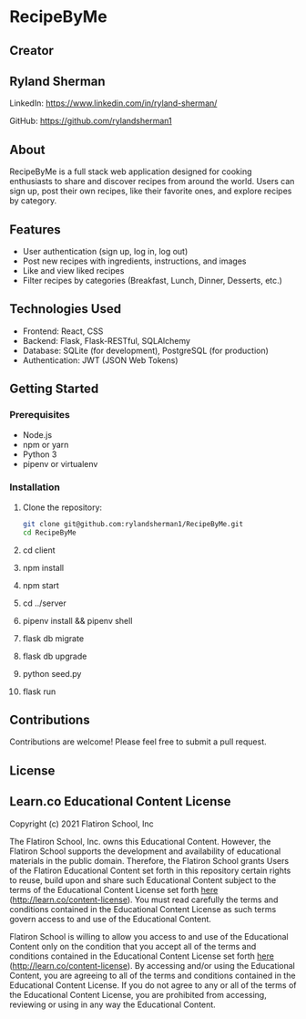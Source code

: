 # RecipeByMe

## Creator

## Ryland Sherman

LinkedIn: https://www.linkedin.com/in/ryland-sherman/

GitHub: https://github.com/rylandsherman1

## About

RecipeByMe is a full stack web application designed for cooking enthusiasts to share and discover recipes from around the world. Users can sign up, post their own recipes, like their favorite ones, and explore recipes by category.

## Features

- User authentication (sign up, log in, log out)
- Post new recipes with ingredients, instructions, and images
- Like and view liked recipes
- Filter recipes by categories (Breakfast, Lunch, Dinner, Desserts, etc.)

## Technologies Used

- Frontend: React, CSS
- Backend: Flask, Flask-RESTful, SQLAlchemy
- Database: SQLite (for development), PostgreSQL (for production)
- Authentication: JWT (JSON Web Tokens)

## Getting Started

### Prerequisites

- Node.js
- npm or yarn
- Python 3
- pipenv or virtualenv

### Installation

1. Clone the repository:

   ```bash
   git clone git@github.com:rylandsherman1/RecipeByMe.git
   cd RecipeByMe
   ```

2. cd client

3. npm install

4. npm start

5. cd ../server

6. pipenv install && pipenv shell

7. flask db migrate

8. flask db upgrade

9. python seed.py

10. flask run

## Contributions

Contributions are welcome! Please feel free to submit a pull request.

## License

## Learn.co Educational Content License

Copyright (c) 2021 Flatiron School, Inc

The Flatiron School, Inc. owns this Educational Content. However, the Flatiron
School supports the development and availability of educational materials in the
public domain. Therefore, the Flatiron School grants Users of the Flatiron
Educational Content set forth in this repository certain rights to reuse, build
upon and share such Educational Content subject to the terms of the Educational
Content License set forth [here](http://learn.co/content-license)
(http://learn.co/content-license). You must read carefully the terms and
conditions contained in the Educational Content License as such terms govern
access to and use of the Educational Content.

Flatiron School is willing to allow you access to and use of the Educational
Content only on the condition that you accept all of the terms and conditions
contained in the Educational Content License set forth
[here](http://learn.co/content-license) (http://learn.co/content-license). By
accessing and/or using the Educational Content, you are agreeing to all of the
terms and conditions contained in the Educational Content License. If you do not
agree to any or all of the terms of the Educational Content License, you are
prohibited from accessing, reviewing or using in any way the Educational
Content.
